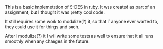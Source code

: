 This is a basic implemetation of S-DES in ruby. It was created as part of an assignment, but I thought it was pretty cool code.

It still requires some work to modulize(?) it, so that if anyone ever wanted to, they could use it for things and such.

After I modulize(?) it I will write some tests as well to ensure that it all runs smoothly when any changes in the future.
